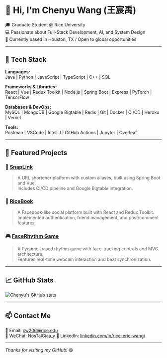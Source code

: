 # 👋 Hi, I'm Chenyu Wang (王宸禹)

🎓 Graduate Student @ Rice University  
💻 Passionate about Full-Stack Development, AI, and System Design  
📍 Currently based in Houston, TX / Open to global opportunities

---

## 🔧 Tech Stack

**Languages:**  
Java | Python | JavaScript | TypeScript | C++ | SQL  

**Frameworks & Libraries:**  
React | Vue | Redux Toolkit | Node.js | Spring Boot | Express | PyTorch | TensorFlow

**Databases & DevOps:**  
MySQL | MongoDB | Google Bigtable | Redis | Git | Docker | CI/CD | Heroku | Vercel

**Tools:**  
Postman | VSCode | IntelliJ | GitHub Actions | Jupyter | Overleaf  

---

## 🌟 Featured Projects

### 🔗 [SnapLink](https://github.com/Ireliaww/SnapLink)  
> A URL shortener platform with custom aliases, built using Spring Boot and Vue.  
> Includes CI/CD pipeline and Google Bigtable integration.

### 📘 [RiceBook](https://github.com/Ireliaww/RiceBook)  
> A Facebook-like social platform built with React and Redux Toolkit.  
> Implemented authentication, friend management, and post/comment features.

### 🎮 [FaceRhythm Game](https://github.com/Ireliaww/FaceRhythm)  
> A Pygame-based rhythm game with face-tracking controls and MVC architecture.  
> Features real-time webcam interaction and beat synchronization.

---

## 📈 GitHub Stats

![Chenyu's GitHub stats](https://github-readme-stats.vercel.app/api?username=your-username&show_icons=true&theme=default)

---

## 📫 Contact Me

📮 Email: cw206@rice.edu  
📱 WeChat:  NosTalGiaa_y
🔗 LinkedIn: [linkedin.com/in/rice-eric-wang/](https://www.linkedin.com/in/rice-eric-wang/)

---

_Thanks for visiting my GitHub!_ 😄
